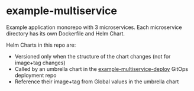 # example-multiservice

Example application monorepo with 3 microservices. Each microservice directory has its own Dockerfile and Helm Chart.

Helm Charts in this repo are:

- Versioned only when the structure of the chart changes (not for image+tag changes)
- Called by an umbrella chart in the [example-multiservice-deploy](https://github.com/codefresh-contrib/example-multiservice-deploy) GitOps deployment repo
- Reference their image+tag from Global values in the umbrella chart
